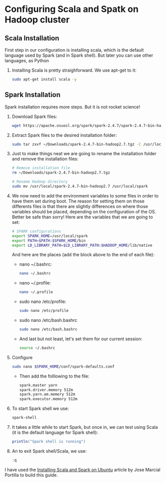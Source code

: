 
# Configuring Scala and Spatk on Hadoop cluster

## Scala Installation

First step in our configuration is installing scala, which is the default language used by Spark (and in Spark shell). But later you can use other languages, as Python

1. Installing Scala is pretty straighforward. We use apt-get to it:

    ```bash
    sudo apt-get install scala -y
    ```

## Spark Installation

Spark installation requires more steps. But it is not rocket science!

1. Download Spark files:

    ```bash
    wget https://apache.osuosl.org/spark/spark-2.4.7/spark-2.4.7-bin-hadoop2.7.tgz -P ~/Downloads
    ```

2. Extract Spark files to the desired installation folder:

    ```bash
    sudo tar zxvf ~/Downloads/spark-2.4.7-bin-hadoop2.7.tgz -C /usr/local
    ```

3. Just to make things neat we are going to rename the installation folder and remove the installation files:

    ```bash
    # Remove installation file
    rm ~/Downloads/spark-2.4.7-bin-hadoop2.7.tgz 

    # Rename Hadoop directory
    sudo mv /usr/local/spark-2.4.7-bin-hadoop2.7 /usr/local/spark
    ```

4. We now need to add the environment variables to some files in order to have them set during boot. The reason for setting them on those differents files is that there are slightly differences on where those variables should be placed, depending on the configuration of the OS. Better be safe than sorry! Here are the variables that we are going to set:

    ```bash
    # SPARK configurations
    export SPARK_HOME=/usr/local/spark
    export PATH=$PATH:$SPARK_HOME/bin
    export LD_LIBRARY_PATH=$LD_LIBRARY_PATH:$HADOOP_HOME/lib/native
    ```

    And here are the places (add the block above to the end of each file):
    * nano ~/.bashrc:

        ```bash
        nano ~/.bashrc
        ```

    * nano ~/.profile:

        ```bash
        nano ~/.profile
        ```

    * sudo nano /etc/profile:

        ```bash
        sudo nano /etc/profile
        ```

    * sudo nano /etc/bash.bashrc

        ```bash
        sudo nano /etc/bash.bashrc
        ```

    * And last but not least, let's set them for our current session:

        ```bash
        source ~/.bashrc
        ```

5. Configure 

    ```bash
    sudo nano $SPARK_HOME/conf/spark-defaults.conf
    ```

    * Then add the folllowing to the file:

        ```bash
        spark.master yarn
        spark.driver.memory 512m
        spark.yarn.am.memory 512m
        spark.executor.memory 512m
        ```

5. To start Spark shell we use:

    ```bash
    spark-shell
    ```

6. It takes a little while to start Spark, but once in, we can test using Scala (it is the default language for Spark shell):

    ```scala
    println("Spark shell is running")
    ```

7. An to exit Spark shell/Scala, we use:

    ```scala
    :q
    ```

I have used the [Installing Scala and Spark on Ubuntu](https://medium.com/@josemarcialportilla/installing-scala-and-spark-on-ubuntu-5665ee4b62b1) article by Jose Marcial Portilla to build this guide.




